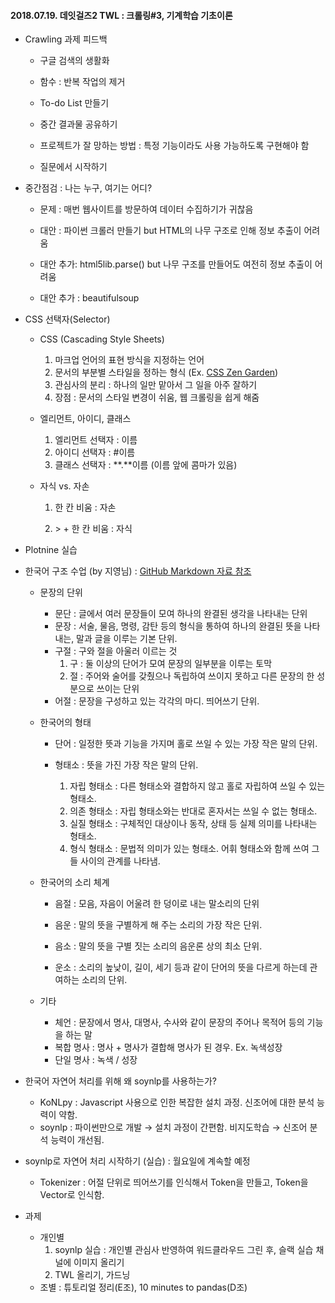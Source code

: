 #### 2018.07.19. 데잇걸즈2 TWL : 크롤링#3, 기계학습 기초이론



- Crawling 과제 피드백

  - 구글 검색의 생활화

  - 함수 : 반복 작업의 제거

  - To-do List 만들기

  - 중간 결과물 공유하기

  - 프로젝트가 잘 망하는 방법 : 특정 기능이라도 사용 가능하도록 구현해야 함

  - 질문에서 시작하기

    

- 중간점검 : 나는 누구, 여기는 어디?

  - 문제 : 매번 웹사이트를 방문하여 데이터 수집하기가 귀찮음

  - 대안 : 파이썬 크롤러 만들기 but HTML의 나무 구조로 인해 정보 추출이 어려움

  - 대안 추가: html5lib.parse() but 나무 구조를 만들어도 여전히 정보 추출이 어려움

  - 대안 추가 : beautifulsoup

    

- CSS 선택자(Selector)

  - CSS (Cascading Style Sheets) 

    1. 마크업 언어의 표현 방식을 지정하는 언어
    2. 문서의 부분별 스타일을 정하는 형식 (Ex. [CSS Zen Garden](http://www.csszengarden.com/))
    3. 관심사의 분리 : 하나의 일만 맡아서 그 일을 아주 잘하기
    4. 장점 : 문서의 스타일 변경이 쉬움, 웹 크롤링을 쉽게 해줌

  - 엘리먼트, 아이디, 클래스

    1. 엘리먼트 선택자 : 이름
    2. 아이디 선택자 : #이름
    3. 클래스 선택자 : **.**이름 (이름 앞에 콤마가 있음)

  - 자식 vs. 자손

    1. 한 칸 비움 : 자손

    2. \> + 한 칸 비움 : 자식

       

- Plotnine 실습



- 한국어 구조 수업 (by 지영님) : [GitHub Markdown 자료 참조](https://github.com/jiyoung-choi/TIL/blob/master/%ED%95%9C%EA%B5%AD%EC%96%B4%20%EB%8B%A8%EC%9C%84.md)

  

  - 문장의 단위

    - 문단 : 글에서 여러 문장들이 모여 하나의 완결된 생각을 나타내는 단위
    - 문장 : 서술, 물음, 명령, 감탄 등의 형식을 통하여 하나의 완결된 뜻을 나타내는, 말과 글을 이루는 기본 단위.
    - 구절 : 구와 절을 아울러 이르는 것
      1. 구 : 둘 이상의 단어가 모여 문장의 일부분을 이루는 토막
      2. 절 : 주어와 술어를 갖췄으나 독립하여 쓰이지 못하고 다른 문장의 한 성분으로 쓰이는 단위
    - 어절 : 문장을 구성하고 있는 각각의 마디. 띄어쓰기 단위.

    

  - 한국어의 형태

    - 단어 : 일정한 뜻과 기능을 가지며 홀로 쓰일 수 있는 가장 작은 말의 단위.

    - 형태소 : 뜻을 가진 가장 작은 말의 단위.

      1. 자립 형태소 : 다른 형태소와 결합하지 않고 홀로 자립하여 쓰일 수 있는 형태소.
      2. 의존 형태소 : 자립 형태소와는 반대로 혼자서는 쓰일 수 없는 형태소.
      3. 실질 형태소 : 구체적인 대상이나 동작, 상태 등 실제 의미를 나타내는 형태소.
      4. 형식 형태소 : 문법적 의미가 있는 형태소. 어휘 형태소와 함께 쓰여 그들 사이의 관계를 나타냄.

      

  - 한국어의 소리 체계

    - 음절 : 모음, 자음이 어울려 한 덩이로 내는 말소리의 단위

    - 음운 : 말의 뜻을 구별하게 해 주는 소리의 가장 작은 단위.

    - 음소 : 말의 뜻을 구별 짓는 소리의 음운론 상의 최소 단위.

    - 운소 : 소리의 높낮이, 길이, 세기 등과 같이 단어의 뜻을 다르게 하는데 관여하는 소리의 단위.

      

  - 기타

    - 체언 : 문장에서 명사, 대명사, 수사와 같이 문장의 주어나 목적어 등의 기능을 하는 말
    - 복합 명사 : 명사 + 명사가 결합해 명사가 된 경우.  Ex. 녹색성장
    - 단일 명사 : 녹색 / 성장

    

- 한국어 자연어 처리를 위해 왜 soynlp를 사용하는가?

  - KoNLpy : Javascript 사용으로 인한 복잡한 설치 과정. 신조어에 대한 분석 능력이 약함.
  - soynlp : 파이썬만으로 개발 → 설치 과정이 간편함. 비지도학습 → 신조어 분석 능력이 개선됨.



- soynlp로 자연어 처리 시작하기 (실습) : 월요일에 계속할 예정
  - Tokenizer : 어절 단위로 띄어쓰기를 인식해서 Token을 만들고, Token을 Vector로 인식함.



- 과제
  - 개인별
    1. soynlp 실습 : 개인별 관심사 반영하여 워드클라우드 그린 후, 슬랙 실습 채널에 이미지 올리기
    2. TWL 올리기, 가드닝
  - 조별 : 튜토리얼 정리(E조), 10 minutes to pandas(D조)
